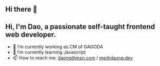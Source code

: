 ## Hi there 👋

## Hi, I'm Dao, a passionate self-taught frontend web developer.

- 🔭 I’m currently working as CM of GAGODA
- 🌱 I’m currently learning Javascript
- 📫 How to reach me: daonq@msn.com / me@daonq.dev

